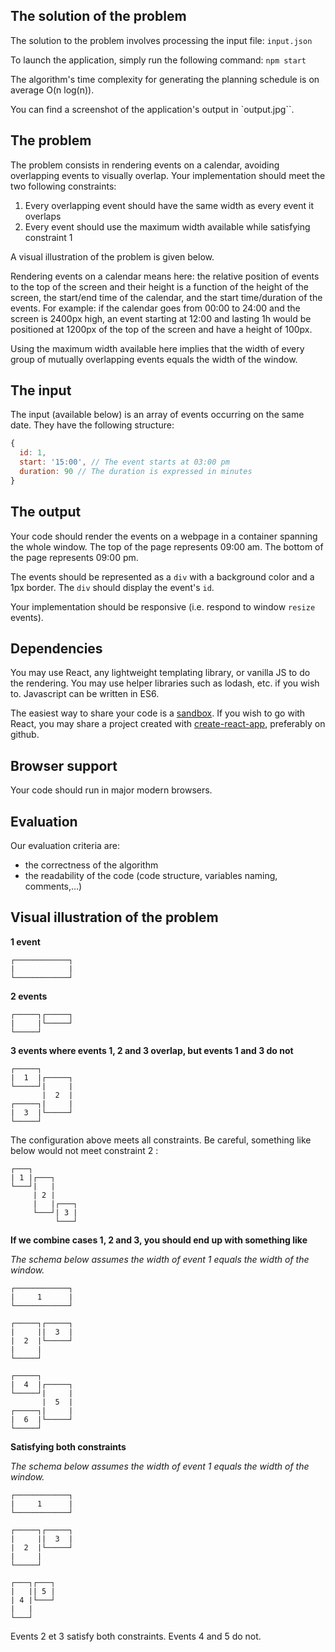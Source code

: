 ## The solution of the problem

The solution to the problem involves processing the input file:
`input.json`

To launch the application, simply run the following command:
`npm start`

The algorithm's time complexity for generating the planning schedule is on average O(n log(n)).

You can find a screenshot of the application's output in `output.jpg``.

## The problem

The problem consists in rendering events on a calendar, avoiding overlapping events to visually overlap.
Your implementation should meet the two following constraints:

1. Every overlapping event should have the same width as every event it overlaps
2. Every event should use the maximum width available while satisfying constraint 1

A visual illustration of the problem is given below.

Rendering events on a calendar means here: the relative position of events to the top of the screen and their height is a function of the height of the screen, the start/end time of the calendar, and the start time/duration of the events. For example: if the calendar goes from 00:00 to 24:00 and the screen is 2400px high, an event starting at 12:00 and lasting 1h would be positioned at 1200px of the top of the screen and have a height of 100px.

Using the maximum width available here implies that the width of every group of mutually overlapping events equals the width of the window.

## The input

The input (available below) is an array of events occurring on the same date. They have the following structure:

```javascript
{
  id: 1,
  start: '15:00', // The event starts at 03:00 pm
  duration: 90 // The duration is expressed in minutes
}
```

## The output

Your code should render the events on a webpage in a container spanning the whole window.
The top of the page represents 09:00 am. The bottom of the page represents 09:00 pm.

The events should be represented as a `div` with a background color and a 1px border. The `div` should display the event's `id`.

Your implementation should be responsive (i.e. respond to window `resize` events).

## Dependencies

You may use React, any lightweight templating library, or vanilla JS to do the rendering. You may use helper libraries such as lodash, etc. if you wish to. Javascript can be written in ES6.

The easiest way to share your code is a [sandbox](https://codesandbox.io/). If you wish to go with React, you may share a project created with [create-react-app](https://github.com/facebook/create-react-app), preferably on github.

## Browser support

Your code should run in major modern browsers.

## Evaluation

Our evaluation criteria are:

- the correctness of the algorithm
- the readability of the code (code structure, variables naming, comments,…)

## Visual illustration of the problem

**1 event**

```
┌────────────┐
|            |
└────────────┘
```

**2 events**

```
┌─────┐┌─────┐
|     |└─────┘
└─────┘
```

**3 events where events 1, 2 and 3 overlap, but events 1 and 3 do not**

```
┌─────┐
|  1  |┌─────┐
└─────┘|     |
       |  2  |
┌─────┐|     |
|  3  |└─────┘
└─────┘
```

The configuration above meets all constraints. Be careful, something like below would not meet constraint 2 :

```
┌───┐
| 1 |┌───┐
└───┘|   |
     | 2 |
     |   |┌───┐
     └───┘| 3 |
          └───┘
```

**If we combine cases 1, 2 and 3, you should end up with something like**

_The schema below assumes the width of event 1 equals the width of the window._

```
┌────────────┐
|     1      |
└────────────┘

┌─────┐┌─────┐
|     ||  3  |
|  2  |└─────┘
|     |
└─────┘

┌─────┐
|  4  |┌─────┐
└─────┘|     |
       |  5  |
┌─────┐|     |
|  6  |└─────┘
└─────┘
```

**Satisfying both constraints**

_The schema below assumes the width of event 1 equals the width of the window._

```
┌────────────┐
|     1      |
└────────────┘

┌─────┐┌─────┐
|     ||  3  |
|  2  |└─────┘
|     |
└─────┘

┌───┐┌───┐
|   || 5 |
| 4 |└───┘
|   |
└───┘
```

Events 2 et 3 satisfy both constraints. Events 4 and 5 do not.
